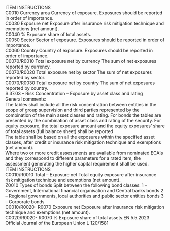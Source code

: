  
ITEM  INSTRUCTIONS  
C0010  Currency area  Currency of exposure. Exposures should be reported in order of importance.  
C0030  Exposure net  Exposure after insurance risk mitigation technique and exemptions (net amount).  
C0040  %  Exposure share of total assets.  
C0050  Sector  Sector of exposure. Exposures should be reported in order of importance.  
C0060  Country  Country of exposure. Exposures should be reported in order of importance.  
C0070/R0010  Total exposure net by 
currency  The sum of net exposures reported by currency.  
C0070/R0020  Total exposure net by 
sector  The sum of net exposures reported by sector.  
C0070/R0030  Total exposure net by 
country  The sum of net exposures reported by country.  
S.37.03 – Risk Concentration – Exposure by asset class and rating  
General comments:  
The tables shall include all the risk concentration between entities in the scope of group supervision and third parties 
represented by the combination of the main asset classes and rating. For bonds the tables are presented by the 
combination of asset class and rating of the security. For equity exposure, the total exposure amount and the equity 
exposures’ share of total assets (full balance sheet) shall be reported  
The table shall be based on all the exposures within the specified asset classes, after credit or insurance risk mitigation 
technique and exemptions (net amount).  
Where two or more credit assessments are available from nominated ECAIs and they correspond to different parameters 
for a rated item, the assessment generating the higher capital requirement shall be used.  
ITEM  INSTRUCTIONS  
C0010/R0010  Total – Exposure net  Total equity exposure after insurance risk mitigation technique and exemptions (net 
amount).  
Z0010  Types of bonds  Split between the following bond classes: 
1 – Government, International financial organisation and Central banks bonds 
2 – Regional governments, local authorities and public sector entities bonds 
3 – Corporate bonds  
C0010/R0020- 
R0070  Exposure net  Exposure after insurance risk mitigation technique and exemptions (net amount).  
C0020/R0020- 
R0070  % Exposure share of total assets.EN  5.5.2023 Official Journal of the European Union L 120/1581